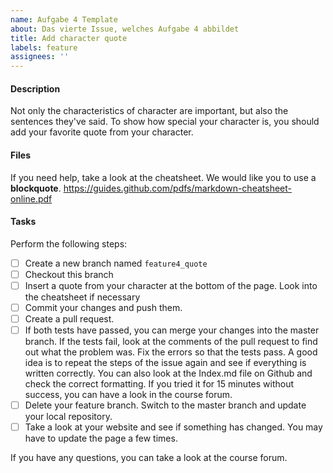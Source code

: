 ```yaml
---
name: Aufgabe 4 Template
about: Das vierte Issue, welches Aufgabe 4 abbildet
title: Add character quote
labels: feature
assignees: ''
---
```


#### Description
Not only the characteristics of character are important, but also the sentences they've said. To show how special your character is, you should add your favorite quote from your character.

#### Files
If you need help, take a look at the cheatsheet. We would like you to use a **blockquote**.
https://guides.github.com/pdfs/markdown-cheatsheet-online.pdf

#### Tasks
Perform the following steps:
- [ ] Create a new branch named ``feature4_quote``
- [ ] Checkout this branch
- [ ] Insert a quote from your character at the bottom of the page. Look into the cheatsheet if necessary
- [ ] Commit your changes and push them.
- [ ] Create a pull request.
- [ ] If both tests have passed, you can merge your changes into the master branch. If the tests fail, look at the comments of the pull request to find out what the problem was. Fix the errors so that the tests pass. A good idea is to repeat the steps of the issue again and see if everything is written correctly. You can also look at the Index.md file on Github and check the correct formatting. If you tried it for 15 minutes without success, you can have a look in the course forum.
- [ ] Delete your feature branch. Switch to the master branch and update your local repository.
- [ ] Take a look at your website and see if something has changed. You may have to update the page a few times.

If you have any questions, you can take a look at the course forum.
